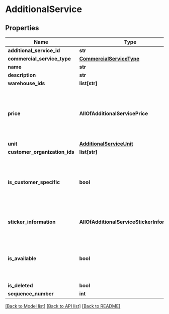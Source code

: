 # AdditionalService

## Properties
Name | Type | Description | Notes
------------ | ------------- | ------------- | -------------
**additional_service_id** | **str** |  | 
**commercial_service_type** | [**CommercialServiceType**](CommercialServiceType.md) |  | 
**name** | **str** |  | 
**description** | **str** |  | [optional] 
**warehouse_ids** | **list[str]** |  | 
**price** | **AllOfAdditionalServicePrice** | The extra costs that will be billed when choosing this additional service | 
**unit** | [**AdditionalServiceUnit**](AdditionalServiceUnit.md) |  | 
**customer_organization_ids** | **list[str]** |  | [optional] 
**is_customer_specific** | **bool** | The additional service is customer-specific for one or more customers. | 
**sticker_information** | **AllOfAdditionalServiceStickerInformation** | Optional information related to stickers. | [optional] 
**is_available** | **bool** | Indicates if the additional service is currently available for use | 
**is_deleted** | **bool** |  | 
**sequence_number** | **int** |  | 

[[Back to Model list]](../README.md#documentation-for-models) [[Back to API list]](../README.md#documentation-for-api-endpoints) [[Back to README]](../README.md)

